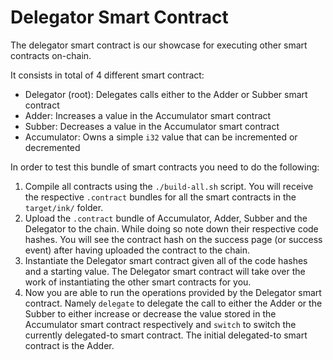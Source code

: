 # Delegator Smart Contract

The delegator smart contract is our showcase for executing other smart contracts on-chain.

It consists in total of 4 different smart contract:

- Delegator (root): Delegates calls either to the Adder or Subber smart contract
- Adder: Increases a value in the Accumulator smart contract
- Subber: Decreases a value in the Accumulator smart contract
- Accumulator: Owns a simple `i32` value that can be incremented or decremented

In order to test this bundle of smart contracts you need to do the following:

1. Compile all contracts using the `./build-all.sh` script.
   You will receive the respective `.contract` bundles for all the smart contracts in the `target/ink/` folder.
1. Upload the `.contract` bundle of Accumulator, Adder, Subber and the Delegator to the chain.
   While doing so note down their respective code hashes. You will see the contract hash on the success page
   (or success event) after having uploaded the contract to the chain.
1. Instantiate the Delegator smart contract given all of the code hashes and a starting value.
   The Delegator smart contract will take over the work of instantiating the other smart contracts for you.
1. Now you are able to run the operations provided by the Delegator smart contract.
   Namely `delegate` to delegate the call to either the Adder or the Subber to either increase or decrease
   the value stored in the Accumulator smart contract respectively and `switch` to switch the currently
   delegated-to smart contract.
   The initial delegated-to smart contract is the Adder.
